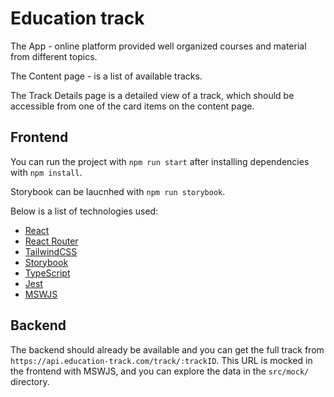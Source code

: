 # Education track

The App - online platform provided well organized courses and material from different topics.

The Content page - is a list of available tracks.

The Track Details page is a detailed view of a track, which should be accessible from one of the card items on the content page.

## Frontend

You can run the project with `npm run start` after installing dependencies with `npm install`.

Storybook can be laucnhed with `npm run storybook`.

Below is a list of technologies used:

  * [React](https://reactjs.org/)
  * [React Router](https://reacttraining.com/react-router/)
  * [TailwindCSS](https://tailwindcss.com/)
  * [Storybook](https://storybook.js.org/)
  * [TypeScript](https://www.typescriptlang.org/)
  * [Jest](https://jestjs.io/)
  * [MSWJS](https://mswjs.io/)

## Backend

The backend should already be available and you can get the full track from `https://api.education-track.com/track/:trackID`. This URL is mocked in the frontend with MSWJS, and you can explore the data in the `src/mock/` directory.

